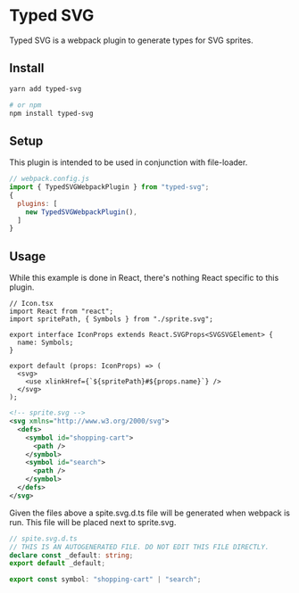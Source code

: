 # Typed SVG
Typed SVG is a webpack plugin to generate types for SVG sprites.

## Install
```bash
yarn add typed-svg

# or npm
npm install typed-svg
```

## Setup
This plugin is intended to be used in conjunction with file-loader.

```js
// webpack.config.js
import { TypedSVGWebpackPlugin } from "typed-svg";
{
  plugins: [
    new TypedSVGWebpackPlugin(),
  ]
}
```

## Usage
While this example is done in React, there's nothing React specific to this plugin.

```tsx
// Icon.tsx
import React from "react";
import spritePath, { Symbols } from "./sprite.svg";

export interface IconProps extends React.SVGProps<SVGSVGElement> {
  name: Symbols;
}

export default (props: IconProps) => (
  <svg>
    <use xlinkHref={`${spritePath}#${props.name}`} />
  </svg>
);
```

```xml
<!-- sprite.svg -->
<svg xmlns="http://www.w3.org/2000/svg">
  <defs>
    <symbol id="shopping-cart">
      <path />
    </symbol>
    <symbol id="search">
      <path />
    </symbol>
  </defs>
</svg>
```

Given the files above a spite.svg.d.ts file will be generated when webpack is run. This file will be placed next to sprite.svg.
```ts
// spite.svg.d.ts
// THIS IS AN AUTOGENERATED FILE. DO NOT EDIT THIS FILE DIRECTLY.
declare const _default: string;
export default _default;

export const symbol: "shopping-cart" | "search";
```
